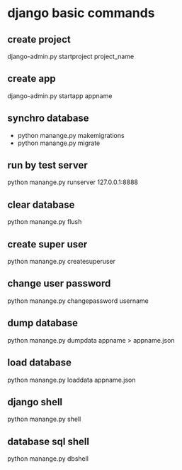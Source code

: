# django basic commands

## create project
django-admin.py startproject project_name

## create app
django-admin.py startapp appname

## synchro database
- python manange.py makemigrations
- python manange.py migrate

## run by test server
python manange.py runserver 127.0.0.1:8888

## clear database
python manange.py flush

## create super user
python manange.py createsuperuser

## change user password
python manange.py changepassword username

## dump database
python manange.py dumpdata appname > appname.json

## load database
python manange.py loaddata appname.json

## django shell
python manange.py shell

## database sql shell
python manange.py dbshell
